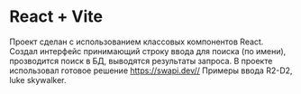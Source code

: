 # React + Vite
Проект сделан с использованием классовых компонентов React.
Создал интерфейс принимающий строку ввода для поиска (по имени), прозводится поиск в БД, выводятся результаты запроса. В проекте использовал готовое решение  https://swapi.dev//
Примеры ввода R2-D2, luke skywalker.
